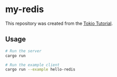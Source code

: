 # my-redis

This repository was created from the [Tokio Tutorial](https://tokio.rs/tokio/tutorial).

## Usage

```bash
# Run the server
cargo run

# Run the example client
cargo run --example hello-redis
```